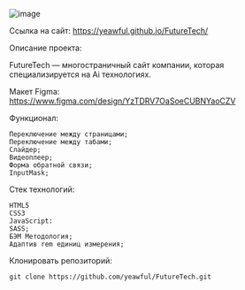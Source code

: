 ![image](https://github.com/user-attachments/assets/2bb0ed76-cedc-4b9b-a107-e53eb9342eb0)


Ссылка на сайт:
https://yeawful.github.io/FutureTech/


Описание проекта:

FutureTech — многостраничный сайт компании, которая специализируется на Ai технологиях.


Макет Figma: 
https://www.figma.com/design/YzTDRV7OaSoeCUBNYaoCZV



Функционал:
```
Переключение между страницами;
Переключение между табами;
Cлайдер;
Видеоплеер;
Форма обратной связи;
InputMask;
```


Стек технологий:
```
HTML5
CSS3
JavaScript:
SASS;
БЭМ Методология;
Адаптив rem единиц измерения;

```


Клонировать репозиторий:
```
git clone https://github.com/yeawful/FutureTech.git
```
